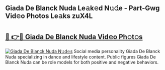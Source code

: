 ## Giada De Blanck Nuda Le𝚊k𝚎d N𝚞𝚍e - Part-Gwg Vid𝚎o Photos Le𝚊ks zuX4L

# <h2><a href="http://fbb9t4.evod.top/?m=Giada+De+Blanck+Nuda">🔗 👉🔴 Giada De Blanck Nuda Vid𝚎o Ph𝚘t𝚘s</a></h2>

[![Giada De Blanck Nuda N𝚞d𝚎s](https://i.imgur.com/8V9OHl7.gif)](http://fbb9t4.evod.top/?m=Giada+De+Blanck+Nuda)
Social media personality Giada De Blanck Nuda specializing in dance and lifestyle content. Public figures Giada De Blanck Nuda can be role models for both positive and negative behaviors. 
